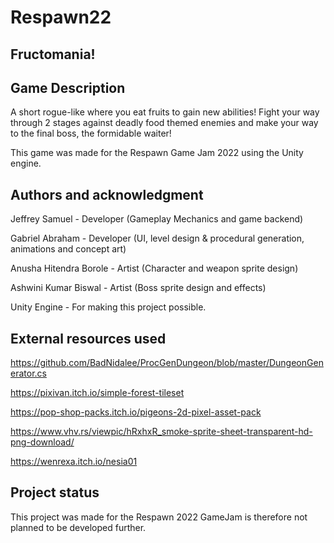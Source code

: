 # Respawn22





## Fructomania!


## Game Description
A short rogue-like where you eat fruits to gain new abilities!
Fight your way through 2 stages against deadly food themed enemies and make your way to the final boss, the formidable waiter!

This game was made for the Respawn Game Jam 2022 using the Unity engine.





## Authors and acknowledgment

Jeffrey Samuel - Developer (Gameplay Mechanics and game backend)

Gabriel Abraham - Developer (UI, level design & procedural generation, animations and concept art)

Anusha Hitendra Borole - Artist (Character and weapon sprite design)

Ashwini Kumar Biswal - Artist (Boss sprite design and effects)


Unity Engine - For making this project possible.

## External resources used

https://github.com/BadNidalee/ProcGenDungeon/blob/master/DungeonGenerator.cs

https://pixivan.itch.io/simple-forest-tileset

https://pop-shop-packs.itch.io/pigeons-2d-pixel-asset-pack

https://www.vhv.rs/viewpic/hRxhxR_smoke-sprite-sheet-transparent-hd-png-download/

https://wenrexa.itch.io/nesia01



## Project status
This project was made for the Respawn 2022 GameJam is therefore not planned to be developed further.

